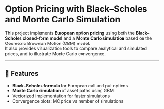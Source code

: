 # Option Pricing with Black–Scholes and Monte Carlo Simulation

This project implements **European option pricing** using both the **Black–Scholes closed-form model** and a **Monte Carlo simulation** based on the Geometric Brownian Motion (GBM) model.  
It also provides visualization tools to compare analytical and simulated prices, and to illustrate Monte Carlo convergence.

---

## 📌 Features
- **Black–Scholes formula** for European call and put options
- **Monte Carlo simulation** of asset paths using GBM
- Vectorized implementation for faster simulations
- Convergence plots: MC price vs number of simulations
